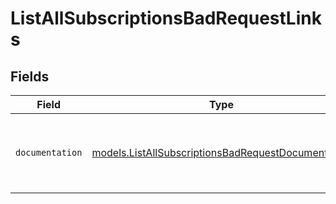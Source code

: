 # ListAllSubscriptionsBadRequestLinks


## Fields

| Field                                                                                                          | Type                                                                                                           | Required                                                                                                       | Description                                                                                                    |
| -------------------------------------------------------------------------------------------------------------- | -------------------------------------------------------------------------------------------------------------- | -------------------------------------------------------------------------------------------------------------- | -------------------------------------------------------------------------------------------------------------- |
| `documentation`                                                                                                | [models.ListAllSubscriptionsBadRequestDocumentation](../models/listallsubscriptionsbadrequestdocumentation.md) | :heavy_check_mark:                                                                                             | The URL to the generic Mollie API error handling guide.                                                        |